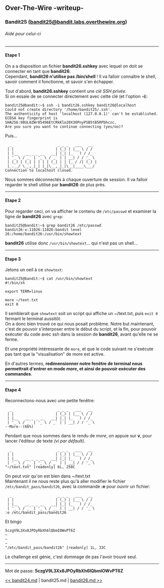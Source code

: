 ## Over-The-Wire -writeup-
### Bandit25 (bandit25@bandit.labs.overthewire.org)
###### Aidé pour celui-ci
---
#### Etape 1

On a a disposition un fichier **bandit26.sshkey** avec lequel on doit se connecter en tant que **bandit26**.  
Cependant, **bandit26 n'utilise pas /bin/shell** ! Il va falloir connaître le shell, savoir comment il fonctionne, et savoir s'en échapper.

Tout d'abord, **bandit26.sshkey** contient une *clé SSH privée*.  
Si on essaie de se connecter directement avec cette clé (et l'option **-i**):

```console
bandit25@bandit:~$ ssh -i bandit26.sshkey bandit26@localhost
Could not create directory '/home/bandit25/.ssh'.
The authenticity of host 'localhost (127.0.0.1)' can't be established.
ECDSA key fingerprint is SHA256:98UL0ZWr85496EtCRkKlo20X3OPnyPSB5tB5RPbhczc.
Are you sure you want to continue connecting (yes/no)? 
```
Puis...
```console
  _                     _ _ _   ___   __  
 | |                   | (_) | |__ \ / /  
 | |__   __ _ _ __   __| |_| |_   ) / /_  
 | '_ \ / _` | '_ \ / _` | | __| / / '_ \ 
 | |_) | (_| | | | | (_| | | |_ / /| (_) |
 |_.__/ \__,_|_| |_|\__,_|_|\__|____\___/ 
Connection to localhost closed.
```

Nous sommes déconnectés à chaque ouverture de session. Il va falloir regarder le shell utilisé par **bandit26** de plus près.

---
#### Etape 2

Pour regarder ceci, on va afficher le contenu de `/etc/passwd` et examiner la ligne de **bandit26** avec `grep`:

```console
bandit25@bandit:~$ grep bandit26 /etc/passwd
bandit26:x:11026:11026:bandit level 26:/home/bandit26:/usr/bin/showtext
```

**bandit26** utilise donc `/usr/bin/showtext`... qui n'est pas un shell...

---
#### Etape 3

Jetons un oeil à ce `showtext`:

```
bandit25@bandit:~$ cat /usr/bin/showtext 
#!/bin/sh

export TERM=linux

more ~/text.txt
exit 0
```

Il semblerait que `showtext` soit un script qui affiche un ~/text.txt, puis `exit 0` fermant le terminal aussitôt.  
On a donc bien trouvé ce qui nous posait problème. Notre but maintenant, c'est de pouvoir s'interposer entre le début du script, et la fin, pour pouvoir exécuter du code avec ssh dans la session de **bandit26**, avant qu'elle ne se ferme.

Et une propriété intéressante de `more`, et que le code suivant ne s'exécute pas tant que la "visualisation" de more est active.

En d'autres termes, **redimensionner notre fenêtre de terminal nous permettrait d'entrer en mode *more*, et ainsi de pouvoir exécuter des commandes**.

---
#### Etape 4

Reconnectons-nous avec une petite fenêtre:

```console
  _                     _ _ _   ___   __  
 | |                   | (_) | |__ \ / /  
 | |__   __ _ _ __   __| |_| |_   ) / /_  
 | '_ \ / _` | '_ \ / _` | | __| / / '_ \ 
--More--(66%)
```

Pendant que nous sommes dans le rendu de *more*, on appuie sur **v**, pour lancer l'éditeur de texte *(vi par défault)*.  

```console
  _                     _ _ _   ___   __
 | |                   | (_) | |__ \ / /
 | |__   __ _ _ __   __| |_| |_   ) / /_
 | '_ \ / _` | '_ \ / _` | | __| / / '_ \
"~/text.txt" [readonly] 6L, 258C
```

On peut voir qu'on est bien dans ~/text.txt  
Maintenant il ne nous reste plus qu'à aller modifier le fichier `/etc/bandit_pass/bandit26`, avec la commande **:e** pour ouvrir un fichier:

```console
  _                     _ _ _   ___   __
 | |                   | (_) | |__ \ / /
 | |__   __ _ _ __   __| |_| |_   ) / /_
 | '_ \ / _` | '_ \ / _` | | __| / / '_ \
:e /etc/bandit_pass/bandit26
```

Et bingo

```console
5czgV9L3Xx8JPOyRbXh6lQbmIOWvPT6Z
~                                                                                                                                                    
~                                                                                                                                                    
~                                                                                                                                                    
"/etc/bandit_pass/bandit26" [readonly] 1L, 33C 
```

Le challenge est génie, c'est dommage de pas l'avoir trouvé seul.

---
Mot de passe: **5czgV9L3Xx8JPOyRbXh6lQbmIOWvPT6Z**

[<< bandit24.md](bandit24.md) | bandit25.md | [bandit26.md >>](bandit26.md)
